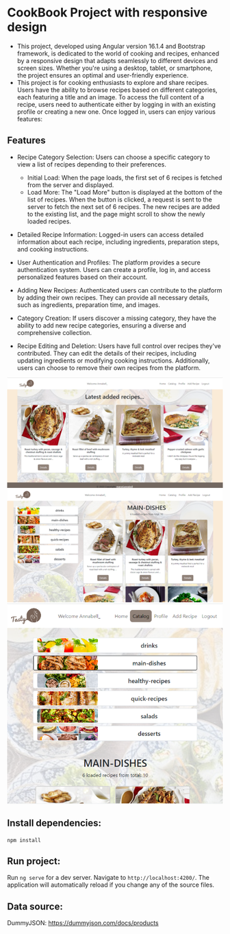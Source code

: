 # CookBook Project with responsive design
   - This project, developed using Angular version 16.1.4 and Bootstrap framework, is dedicated to the world of cooking and recipes, enhanced by a responsive design that adapts seamlessly to different devices and screen sizes. Whether you're using a desktop, tablet, or smartphone, the project ensures an optimal and user-friendly experience. 
   - This project is for cooking enthusiasts to explore and share recipes. Users have the ability to browse recipes based on different categories, each featuring a title and an image. To access the full content of a recipe, users need to authenticate either by logging in with an existing profile or creating a new one. Once logged in, users can enjoy various features:
## Features
- Recipe Category Selection: Users can choose a specific category to view a list of recipes depending to their preferences.
  - Initial Load: When the page loads, the first set of 6 recipes is fetched from the server and displayed.
  - Load More: The "Load More" button is displayed at the bottom of the list of recipes.
When the button is clicked, a request is sent to the server to fetch the next set of 6 recipes.
The new recipes are added to the existing list, and the page might scroll to show the newly loaded recipes.

- Detailed Recipe Information: Logged-in users can access detailed information about each recipe, including ingredients, preparation steps, and cooking instructions.

- User Authentication and Profiles: The platform provides a secure authentication system. Users can create a profile, log in, and access personalized features based on their account.

- Adding New Recipes: Authenticated users can contribute to the platform by adding their own recipes. They can provide all necessary details, such as ingredients, preparation time, and images.

- Category Creation: If users discover a missing category, they have the ability to add new recipe categories, ensuring a diverse and comprehensive collection.

- Recipe Editing and Deletion: Users have full control over recipes they've contributed. They can edit the details of their recipes, including updating ingredients or modifying cooking instructions. Additionally, users can choose to remove their own recipes from the platform.

![CookBook](src/assets/readme.png)
![CookBook](src/assets/readme2.png) ![CookBook](src/assets/readme-responsive.png)

## Install dependencies: 

`npm install`

## Run project:

Run `ng serve` for a dev server. 
Navigate to `http://localhost:4200/`. The application will automatically reload if you change any of the source files.

## Data source:
 DummyJSON: https://dummyjson.com/docs/products
